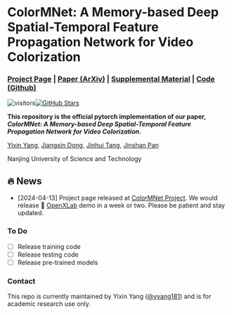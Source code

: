 # ColorMNet: A Memory-based Deep Spatial-Temporal Feature Propagation Network for Video Colorization

### [Project Page](https://yyang181.github.io/colormnet/) | [Paper (ArXiv)](https://arxiv.org/abs/2404.06251) | [Supplemental Material](https://arxiv.org/abs/2404.06251) | [Code (Github)](https://github.com/yyang181/colormnet) 

![visitors](https://visitor-badge.laobi.icu/badge?page_id=yyang181/colormnet)[![GitHub Stars](https://img.shields.io/github/stars/yyang181/colormnet?style=social)](https://github.com/yyang181/colormnet)

**This repository is the official pytorch implementation of our paper, *ColorMNet: A Memory-based Deep Spatial-Temporal Feature Propagation Network for Video Colorization*.**

[Yixin Yang](https://imag-njust.net/),
[Jiangxin Dong](https://imag-njust.net/),
[Jinhui Tang](https://imag-njust.net/jinhui-tang/),
[Jinshan Pan](https://jspan.github.io/) <br>

Nanjing University of Science and Technology

## 🔥 News

- [2024-04-13] Project page released at [ColorMNet Project](https://yyang181.github.io/ColorMNet). We would release 🐼 [OpenXLab](https://openxlab.org.cn/apps) demo in a week or two. Please be patient and stay updated.
  
### To Do
- [ ] Release training code
- [ ] Release testing code
- [ ] Release pre-trained models

### Contact

This repo is currently maintained by Yixin Yang ([@yyang181](https://github.com/yyang181)) and is for academic research use only. 

